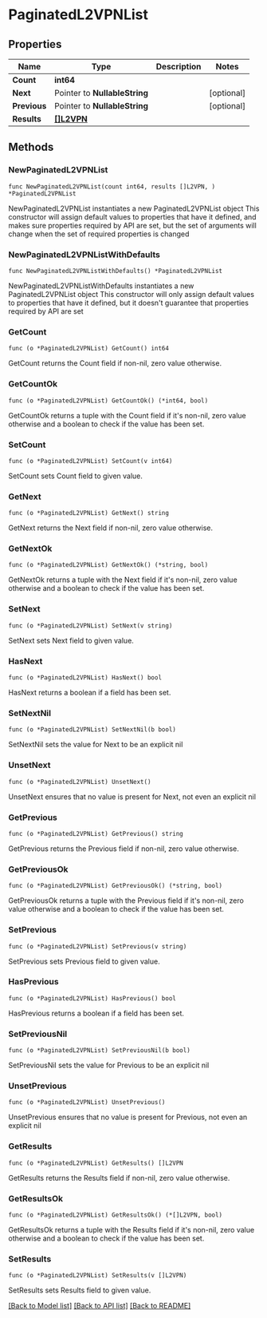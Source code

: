 # PaginatedL2VPNList

## Properties

Name | Type | Description | Notes
------------ | ------------- | ------------- | -------------
**Count** | **int64** |  | 
**Next** | Pointer to **NullableString** |  | [optional] 
**Previous** | Pointer to **NullableString** |  | [optional] 
**Results** | [**[]L2VPN**](L2VPN.md) |  | 

## Methods

### NewPaginatedL2VPNList

`func NewPaginatedL2VPNList(count int64, results []L2VPN, ) *PaginatedL2VPNList`

NewPaginatedL2VPNList instantiates a new PaginatedL2VPNList object
This constructor will assign default values to properties that have it defined,
and makes sure properties required by API are set, but the set of arguments
will change when the set of required properties is changed

### NewPaginatedL2VPNListWithDefaults

`func NewPaginatedL2VPNListWithDefaults() *PaginatedL2VPNList`

NewPaginatedL2VPNListWithDefaults instantiates a new PaginatedL2VPNList object
This constructor will only assign default values to properties that have it defined,
but it doesn't guarantee that properties required by API are set

### GetCount

`func (o *PaginatedL2VPNList) GetCount() int64`

GetCount returns the Count field if non-nil, zero value otherwise.

### GetCountOk

`func (o *PaginatedL2VPNList) GetCountOk() (*int64, bool)`

GetCountOk returns a tuple with the Count field if it's non-nil, zero value otherwise
and a boolean to check if the value has been set.

### SetCount

`func (o *PaginatedL2VPNList) SetCount(v int64)`

SetCount sets Count field to given value.


### GetNext

`func (o *PaginatedL2VPNList) GetNext() string`

GetNext returns the Next field if non-nil, zero value otherwise.

### GetNextOk

`func (o *PaginatedL2VPNList) GetNextOk() (*string, bool)`

GetNextOk returns a tuple with the Next field if it's non-nil, zero value otherwise
and a boolean to check if the value has been set.

### SetNext

`func (o *PaginatedL2VPNList) SetNext(v string)`

SetNext sets Next field to given value.

### HasNext

`func (o *PaginatedL2VPNList) HasNext() bool`

HasNext returns a boolean if a field has been set.

### SetNextNil

`func (o *PaginatedL2VPNList) SetNextNil(b bool)`

 SetNextNil sets the value for Next to be an explicit nil

### UnsetNext
`func (o *PaginatedL2VPNList) UnsetNext()`

UnsetNext ensures that no value is present for Next, not even an explicit nil
### GetPrevious

`func (o *PaginatedL2VPNList) GetPrevious() string`

GetPrevious returns the Previous field if non-nil, zero value otherwise.

### GetPreviousOk

`func (o *PaginatedL2VPNList) GetPreviousOk() (*string, bool)`

GetPreviousOk returns a tuple with the Previous field if it's non-nil, zero value otherwise
and a boolean to check if the value has been set.

### SetPrevious

`func (o *PaginatedL2VPNList) SetPrevious(v string)`

SetPrevious sets Previous field to given value.

### HasPrevious

`func (o *PaginatedL2VPNList) HasPrevious() bool`

HasPrevious returns a boolean if a field has been set.

### SetPreviousNil

`func (o *PaginatedL2VPNList) SetPreviousNil(b bool)`

 SetPreviousNil sets the value for Previous to be an explicit nil

### UnsetPrevious
`func (o *PaginatedL2VPNList) UnsetPrevious()`

UnsetPrevious ensures that no value is present for Previous, not even an explicit nil
### GetResults

`func (o *PaginatedL2VPNList) GetResults() []L2VPN`

GetResults returns the Results field if non-nil, zero value otherwise.

### GetResultsOk

`func (o *PaginatedL2VPNList) GetResultsOk() (*[]L2VPN, bool)`

GetResultsOk returns a tuple with the Results field if it's non-nil, zero value otherwise
and a boolean to check if the value has been set.

### SetResults

`func (o *PaginatedL2VPNList) SetResults(v []L2VPN)`

SetResults sets Results field to given value.



[[Back to Model list]](../README.md#documentation-for-models) [[Back to API list]](../README.md#documentation-for-api-endpoints) [[Back to README]](../README.md)


